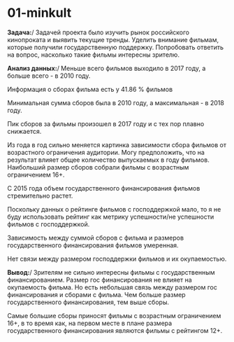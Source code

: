 # 01-minkult

**Задача:**/
Задачей проекта было изучить рынок российского кинопроката и выявить текущие тренды. Уделить внимание фильмам, которые получили государственную поддержку. Попробовать ответить на вопрос, насколько такие фильмы интересны зрителю.


**Анализ данных:**/
Меньше всего фильмов выходило в 2017 году, а больше всего - в 2010 году.

Информация о сборах фильма есть у 41.86 % фильмов

Минимальная сумма сборов была в 2010 году, а максимальная - в 2018 году.

Пик сборов за фильмы произошел в 2017 году и с тех пор плавно снижается.

Из года в год сильно меняется картинка зависимости сбора фильмов от возрастного ограничения аудитории.
Могу предположить, что на результат влияет общее количество выпускаемых в году фильмов.
Наибольший размер сборов собрали фильмы с возрастным ограничением 16+.

С 2015 года объем государственного финансирования фильмов стремительно растет.

Поскольку данных о рейтинге фильмов с господдержкой мало, то я не буду использовать рейтинг как метрику успешности/не успешности фильмов с господдержкой.

Зависимость между суммой сборов с фильма и размеров государственного финансирования фильмов умеренная.

Нет связи между размером господдержки фильмов и их окупаемостью.


**Вывод:**/ 
Зрителям не сильно интересны фильмы с государственным финансированием. Размер гос финансирования не влияет на окупаемость фильма. Но есть небольшая связь между размером гос финансирования и сборами с фильма. Чем больше размер государственного финансирования, тем выше сборы.

Самые большие сборы приносят фильмы с возрастным ограничением 16+, в то время как, на первом месте в плане размера государственного финансирования являются фильмы с рейтингом 12+.
